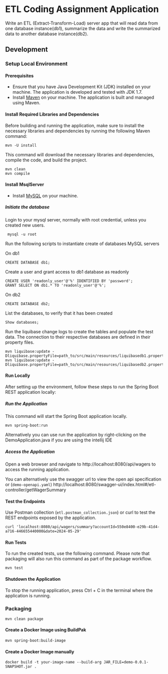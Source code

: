 # ETL Coding Assignment Application

Write an ETL (Extract-Transform-Load) server app that will read data from one database instance(db1), 
summarize the data and write the summarized data to another database instance(db2). 

## Development

### Setup Local Environment

#### Prerequisites
- Ensure that you have Java Development Kit (JDK) installed on your machine. The application is developed and tested with JDK 1.7.
- Install [Maven](https://maven.apache.org/install.html) on your machine. The application is built and managed using Maven.

#### Install Required Libraries and Dependencies
Before building and running the application, make sure to install the necessary libraries and dependencies by running the following Maven command:
```
mvn -U install
```

This command will download the necessary libraries and dependencies, compile the code, and build the project.
```
mvn clean 
mvn compile
```

#### Install MsqlServer
- Install [MySQL](https://dev.mysql.com/doc/mysql-installation-excerpt/5.7/en/) on your machine.

##### Initiate the database
Login to your mysql server, normally with root credential, unless you created new users.

```
 mysql -u root
```

Run the following scripts to instantiate create of databases MySQL servers

On db1
```
CREATE DATABASE db1;
```
Create a user and grant access to db1 database as readonly

```
CREATE USER 'readonly_user'@'%' IDENTIFIED BY 'password';
GRANT SELECT ON db1.* TO 'readonly_user'@'%';
```

On db2
```
CREATE DATABASE db2;
```

List the databases, to verify that it has been created
```
Show databases;
```

Run the liquibase change logs to create the tables and populate the test data.
The connection to their respective databases are defined in their property files.
```
mvn liquibase:update -Dliquibase.propertyFile=path_to/src/main/resources/liquibasedb1.properties
mvn liquibase:update -Dliquibase.propertyFile=path_to/src/main/resources/liquibasedb2.properties
```

#### Run Locally
After setting up the environment, follow these steps to run the Spring Boot REST application locally:

##### Run the Application
This command will start the Spring Boot application locally.
```
mvn spring-boot:run
```

Alternatively you can use run the application by right-clicking on the DemoApplication.java if you are using the intellij IDE

##### Access the Application
Open a web browser and navigate to http://localhost:8080/api/wagers to access the running application.

You can alternatively use the swagger url to view the open api specification or (`demo-openapi.yaml`)
http://localhost:8080/swagger-ui/index.html#/etl-controller/getWagerSummary

#### Test the Endpoints
Use Postman collection (`etl.postman_collection.json`) or curl to test the REST endpoints exposed by the application.

```
curl 'localhost:8080/api/wagers/summary?accountId=550e8400-e29b-41d4-a716-446655440000&date=2024-05-29'
```


#### Run Tests 
To run the created tests, use the following command. Please note that packaging will also run this command as part of the package workflow.
```
mvn test
```

#### Shutdown the Application
To stop the running application, press Ctrl + C in the terminal where the application is running.

### Packaging

```
mvn clean package
```

#### Create a Docker Image using BuildPak
```
mvn spring-boot:build-image

```

#### Create a Docker Image manually
```
docker build -t your-image-name --build-arg JAR_FILE=demo-0.0.1-SNAPSHOT.jar .

```


